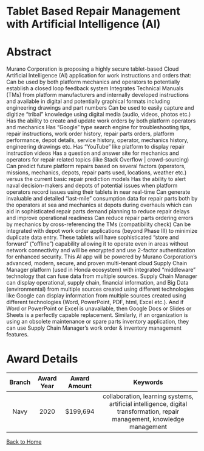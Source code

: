 
Tablet Based Repair Management with Artificial Intelligence (AI)
================================================================

# Abstract


Murano Corporation is proposing a highly secure tablet-based Cloud Artificial Intelligence (AI) application for work instructions and orders that: Can be used by both platform mechanics and operators to potentially establish a closed loop feedback system Integrates Technical Manuals (TMs) from platform manufacturers and internally developed instructions and available in digital and potentially graphical formats including engineering drawings and part numbers Can be used to easily capture and digitize “tribal” knowledge using digital media (audio, videos, photos etc.) Has the ability to create and update work orders by both platform operators and mechanics Has “Google” type search engine for troubleshooting tips, repair instructions, work order history, repair parts orders, platform performance, depot details, service history, operator, mechanics history, engineering drawings etc. Has “YouTube” like platform to display repair instruction videos Has a question and answer site for mechanics and operators for repair related topics (like Stack Overflow | crowd-sourcing) Can predict future platform repairs based on several factors (operators, missions, mechanics, depots, repair parts used, locations, weather etc.) versus the current basic repair prediction models Has the ability to alert naval decision-makers and depots of potential issues when platform operators record issues using their tablets in near real-time Can generate invaluable and detailed “last-mile” consumption data for repair parts both by the operators at sea and mechanics at depots during overhauls which can aid in sophisticated repair parts demand planning to reduce repair delays and improve operational readiness Can reduce repair parts ordering errors by mechanics by cross-referencing the TMs (compatibility check) Can be integrated with depot work order applications (beyond Phase III) to minimize duplicate data entry. These tablets will have sophisticated “store and forward” (“offline”) capability allowing it to operate even in areas without network connectivity and will be encrypted and use 2-factor authentication for enhanced security. This AI app will be powered by Murano Corporation’s advanced, modern, secure, and proven multi-tenant cloud Supply Chain Manager platform (used in Honda ecosystem) with integrated “middleware” technology that can fuse data from multiple sources. Supply Chain Manager can display operational, supply chain, financial information, and Big Data (environmental) from multiple sources created using different technologies like Google can display information from multiple sources created using different technologies (Word, PowerPoint, PDF, html, Excel etc.). And if Word or PowerPoint or Excel is unavailable, then Google Docs or Slides or Sheets is a perfectly capable replacement. Similarly, if an organization is using an obsolete maintenance or spare parts inventory application, they can use Supply Chain Manager’s work order & inventory management features.  

# Award Details

|Branch|Award Year|Award Amount|Keywords|
| :---: | :---: | :---: | :---: |
|Navy|2020|$199,694|collaboration, learning systems, artificial intelligence, digital transformation, repair management, knowledge management|
  
  


[Back to Home](https://github.com/chrischow/dod_sbir_awards/JH/#2178)
